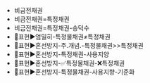- 비금전채권
- 비금전채권=특정채권
- 비금전채권=특정채권-송덕수
- 📌표현▶️엄밀히-특정물채권≠특정채권
- 📌표현▶️혼선방지-주.개념.-특정물채권>>특정채권
- 📌표현▶️혼선방지-특정채권-사용지양
- 📌표현▶️혼선방지-✅특정물채권-❌특정채권
- 📌표현▶️혼선방지-특정물채권-사용지향-기준화